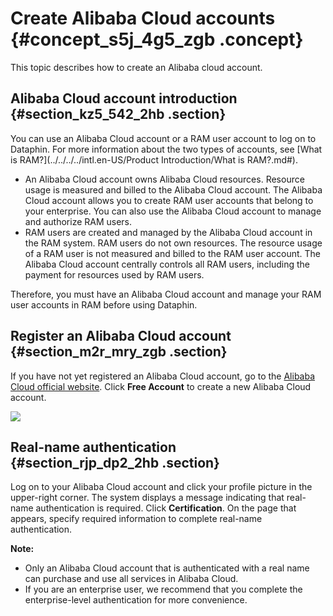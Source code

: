 # Create Alibaba Cloud accounts {#concept_s5j_4g5_zgb .concept}

This topic describes how to create an Alibaba cloud account.

## Alibaba Cloud account introduction {#section_kz5_542_2hb .section}

You can use an Alibaba Cloud account or a RAM user account to log on to Dataphin. For more information about the two types of accounts, see [What is RAM?](../../../../intl.en-US/Product Introduction/What is RAM?.md#).

-   An Alibaba Cloud account owns Alibaba Cloud resources. Resource usage is measured and billed to the Alibaba Cloud account. The Alibaba Cloud account allows you to create RAM user accounts that belong to your enterprise. You can also use the Alibaba Cloud account to manage and authorize RAM users.
-   RAM users are created and managed by the Alibaba Cloud account in the RAM system. RAM users do not own resources. The resource usage of a RAM user is not measured and billed to the RAM user account. The Alibaba Cloud account centrally controls all RAM users, including the payment for resources used by RAM users.

Therefore, you must have an Alibaba Cloud account and manage your RAM user accounts in RAM before using Dataphin.

## Register an Alibaba Cloud account {#section_m2r_mry_zgb .section}

If you have not yet registered an Alibaba Cloud account, go to the [Alibaba Cloud official website](https://www.alibabacloud.com). Click **Free Account** to create a new Alibaba Cloud account.

![](http://static-aliyun-doc.oss-cn-hangzhou.aliyuncs.com/assets/img/135650/156134572041318_en-US.png)

## Real-name authentication {#section_rjp_dp2_2hb .section}

Log on to your Alibaba Cloud account and click your profile picture in the upper-right corner. The system displays a message indicating that real-name authentication is required. Click **Certification**. On the page that appears, specify required information to complete real-name authentication.

**Note:** 

-   Only an Alibaba Cloud account that is authenticated with a real name can purchase and use all services in Alibaba Cloud.
-   If you are an enterprise user, we recommend that you complete the enterprise-level authentication for more convenience.

